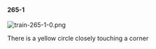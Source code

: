 #### 265-1
![train-265-1-0.png](https://github.com/lil-lab/nlvr/raw/master/nlvr/train/images/48/train-265-1-0.png "train-265-1-0.png")

There is a yellow circle closely touching a corner